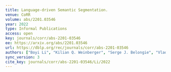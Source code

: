 ```yaml
---
title: Language-driven Semantic Segmentation.
venue: CoRR
volume: abs/2201.03546
year: 2022
type: Informal Publications
access: open
key: journals/corr/abs-2201-03546
ee: https://arxiv.org/abs/2201.03546
url: https://dblp.org/rec/journals/corr/abs-2201-03546
authors: ["Boyi Li", "Kilian Q. Weinberger", "Serge J. Belongie", "Vladlen Koltun", "Ren\u00e9 Ranftl"]
sync_version: 3
cite_key: journals/corr/abs-2201-03546/Li/2022
---
```


